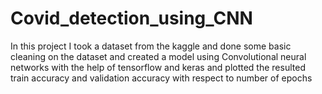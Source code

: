 # Covid_detection_using_CNN
In this project I took a dataset from the kaggle and done some basic cleaning on the dataset and created a model using Convolutional neural networks with the help of tensorflow and keras and plotted the resulted train accuracy and validation accuracy with respect to number of epochs
